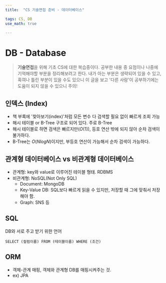 ```yaml
---
title:	"CS 기술면접 준비 - 데이터베이스"

tags: CS, DB
use_math: true

---
```

# DB - Database

> **기술면접**을 위해 기초 CS에 대한 복습중이다.
공부한 내용 중 요점이나 나중에 기억해야할 부분을 정리해보려고 한다.
내가 아는 부분은 생략되어 있을 수 있고, 혹여나 틀린 부분이 있을 수도 있으니 이 글을 보고 '다른 사람'이 공부하기에는 도움이 되지 않을 수 있으니 주의!


## 인덱스 (Index)
- 책 부록에 '찾아보기(index)'처럼 모든 변수 다 검색할 필요 없이 빠르게 조회 가능
- 해시 테이블 or B-Tree 구조로 되어 있다. 주로 B-Tree
- 해시 테이블로 하면 검색은 빠르지만($O(1)$), 등호 연산 밖에 되지 않아 순차 검색이 불가하다.
- B-Tree는 $O(NlogN)$이지만, 부등호 연산이 가능해서 순차 검색이 가능하다.

## 관계형 데이터베이스 vs 비관계형 데이터베이스
- 관계형: key와 value로 이루어진 테이블 형태. RDBMS
- 비관계형: NoSQL(Not Only SQL)
    - Document: MongoDB
    - Key-Value DB: SQL보다 빠르게 읽을 수 있지만, 저장할 때 그에 맞춰서 저장해야 함.
    - Graph: SNS 등
    
## SQL
DB와 서로 주고 받기 위한 언어
```
SELECT (컬럼이름) FROM (테이블이름) WHERE (조건)
```

## ORM
- 객체-관계 매핑, 객체와 관계형 DB를 매핑시켜주는 것.
- ex) JPA